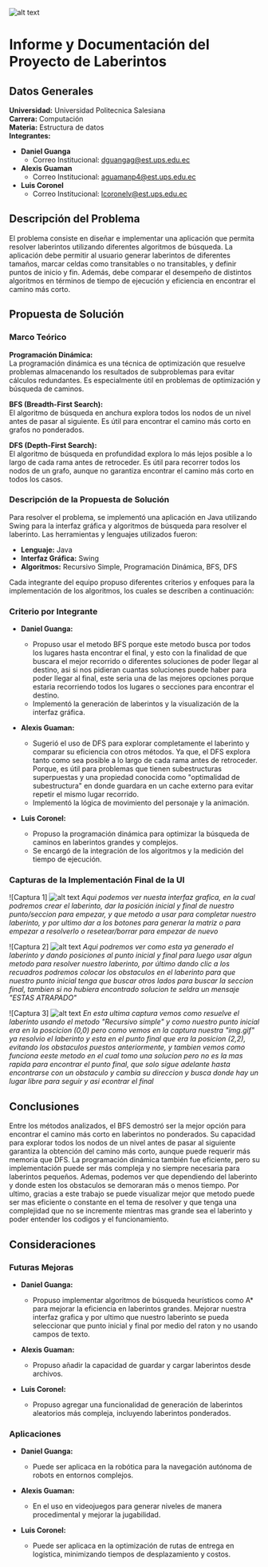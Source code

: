 
![alt text](image-3.png)

# Informe y Documentación del Proyecto de Laberintos

## Datos Generales

**Universidad:** Universidad Politecnica Salesiana  
**Carrera:** Computación  
**Materia:** Estructura de datos  
**Integrantes:** 

- **Daniel Guanga**  
  - Correo Institucional: [dguangag@est.ups.edu.ec](dguangag@est.ups.edu.ec)
- **Alexis Guaman**
  - Correo Institucional: [aguamanp4@est.ups.edu.ec](aguamanp4@est.ups.edu.ec)
- **Luis Coronel**
  - Correo Institucional: [lcoronelv@est.ups.edu.ec](lcoronelv@est.ups.edu.ec)

## Descripción del Problema

El problema consiste en diseñar e implementar una aplicación que permita resolver laberintos utilizando diferentes algoritmos de búsqueda. La aplicación debe permitir al usuario generar laberintos de diferentes tamaños, marcar celdas como transitables o no transitables, y definir puntos de inicio y fin. Además, debe comparar el desempeño de distintos algoritmos en términos de tiempo de ejecución y eficiencia en encontrar el camino más corto.

## Propuesta de Solución

### Marco Teórico

**Programación Dinámica:**  
La programación dinámica es una técnica de optimización que resuelve problemas almacenando los resultados de subproblemas para evitar cálculos redundantes. Es especialmente útil en problemas de optimización y búsqueda de caminos.

**BFS (Breadth-First Search):**  
El algoritmo de búsqueda en anchura explora todos los nodos de un nivel antes de pasar al siguiente. Es útil para encontrar el camino más corto en grafos no ponderados.

**DFS (Depth-First Search):**  
El algoritmo de búsqueda en profundidad explora lo más lejos posible a lo largo de cada rama antes de retroceder. Es útil para recorrer todos los nodos de un grafo, aunque no garantiza encontrar el camino más corto en todos los casos.

### Descripción de la Propuesta de Solución

Para resolver el problema, se implementó una aplicación en Java utilizando Swing para la interfaz gráfica y algoritmos de búsqueda para resolver el laberinto. Las herramientas y lenguajes utilizados fueron:

- **Lenguaje:** Java
- **Interfaz Gráfica:** Swing
- **Algoritmos:** Recursivo Simple, Programación Dinámica, BFS, DFS

Cada integrante del equipo propuso diferentes criterios y enfoques para la implementación de los algoritmos, los cuales se describen a continuación:

### Criterio por Integrante

- **Daniel Guanga:**
  - Propuso usar el metodo BFS porque este metodo busca por todos los lugares hasta encontrar el final, y esto con la finalidad de que buscara el mejor recorrido o diferentes soluciones de poder llegar al destino, asi si nos pidieran cuantas soluciones puede haber para poder llegar al final, este seria una de las mejores opciones porque estaria recorriendo todos los lugares o secciones para encontrar el destino.
  - Implementó la generación de laberintos y la visualización de la interfaz gráfica.

- **Alexis Guaman:**
  - Sugerió el uso de DFS para explorar completamente el laberinto y comparar su eficiencia con otros métodos. Ya que, el DFS explora tanto como sea posible a lo largo de cada rama antes de retroceder. Porque, es útil para problemas que tienen subestructuras superpuestas y una propiedad conocida como "optimalidad de subestructura" en donde guardara en un cache externo para evitar repetir el mismo lugar recorrido.
  - Implementó la lógica de movimiento del personaje y la animación.

- **Luis Coronel:**
  - Propuso la programación dinámica para optimizar la búsqueda de caminos en laberintos grandes y complejos.
  - Se encargó de la integración de los algoritmos y la medición del tiempo de ejecución.

### Capturas de la Implementación Final de la UI

![Captura 1]
![alt text](image.png)
*Aqui podemos ver nuesta interfaz grafica, en la cual podremos crear el laberinto, dar la posición inicial y final de nuestro punto/seccion para empezar, y que metodo a usar para completar nuestro laberinto, y por ultimo dar a los botones para generar la matriz o para empezar a resolverlo o resetear/borrar para empezar de nuevo*

![Captura 2]
![alt text](image-1.png)
*Aqui podremos ver como esta ya generado el laberinto y dando posiciones al punto inicial y final para luego usar algun metodo para resolver nuestro laberinto, por último dando clic a los recuadros podremos colocar los obstaculos en el laberinto para que nuestro punto inicial tenga que buscar otros lados para buscar la seccion final, tambien si no hubiera encontrado solucion te seldra un mensaje "ESTAS ATRAPADO"*

![Captura 3]
![alt text](image-2.png)
*En esta ultima captura vemos como resuelve el laberinto usando el metodo "Recursivo simple" y como nuestro punto inicial era en la poscicion (0,0) pero como vemos en la captura nuestra "img.gif" ya resolvio el laberinto y esta en el punto final que era la posicion (2,2), evitando los obstaculos puestos anteriormente, y tambien vemos como funciona eeste metodo en el cual tomo una solucion pero no es la mas rapida para encontrar el punto final, que solo sigue adelante hasta encontrarse con un obstaculo y cambia su direccion y busca donde hay un lugar libre para seguir y asi econtrar el final*

## Conclusiones

Entre los métodos analizados, el BFS demostró ser la mejor opción para encontrar el camino más corto en laberintos no ponderados. Su capacidad para explorar todos los nodos de un nivel antes de pasar al siguiente garantiza la obtención del camino más corto, aunque puede requerir más memoria que DFS. La programación dinámica también fue eficiente, pero su implementación puede ser más compleja y no siempre necesaria para laberintos pequeños. Ademas, podemos ver que dependiendo del laberinto y donde esten los obstaculos se demoraran más o menos tiempo. Por ultimo, gracias a este trabajo se puede visualizar mejor que metodo puede ser mas eficiente o constante en el tema de resolver y que tenga una complejidad que no se incremente mientras mas grande sea el laberinto y poder entender los codigos y el funcionamiento.

## Consideraciones

### Futuras Mejoras

- **Daniel Guanga:**
  - Propuso implementar algoritmos de búsqueda heurísticos como A* para mejorar la eficiencia en laberintos grandes. Mejorar nuestra interfaz grafica y por ultimo que nuestro laberinto se pueda seleccionar que punto inicial y final por medio del raton y no usando campos de texto.

- **Alexis Guaman:**
  - Propuso añadir la capacidad de guardar y cargar laberintos desde archivos.

- **Luis Coronel:**
  - Propuso agregar una funcionalidad de generación de laberintos aleatorios más compleja, incluyendo laberintos ponderados.

### Aplicaciones

- **Daniel Guanga:**
  - Puede ser aplicaca en la robótica para la navegación autónoma de robots en entornos complejos.

- **Alexis Guaman:**
  - En el uso en videojuegos para generar niveles de manera procedimental y mejorar la jugabilidad.

- **Luis Coronel:**
  - Puede ser aplicaca en la optimización de rutas de entrega en logística, minimizando tiempos de desplazamiento y costos.
